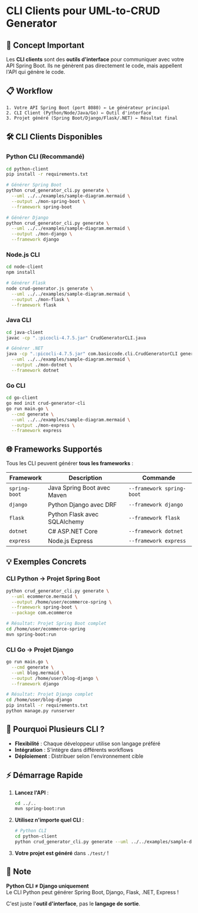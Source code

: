 # CLI Clients pour UML-to-CRUD Generator

## 🎯 Concept Important

Les **CLI clients** sont des **outils d'interface** pour communiquer avec votre API Spring Boot. Ils ne génèrent pas directement le code, mais appellent l'API qui génère le code.

## 📋 Workflow

```
1. Votre API Spring Boot (port 8080) ← Le générateur principal
2. CLI Client (Python/Node/Java/Go) ← Outil d'interface  
3. Projet généré (Spring Boot/Django/Flask/.NET) ← Résultat final
```

## 🛠️ CLI Clients Disponibles

### Python CLI (Recommandé)
```bash
cd python-client
pip install -r requirements.txt

# Générer Spring Boot
python crud_generator_cli.py generate \
  --uml ../../examples/sample-diagram.mermaid \
  --output ./mon-spring-boot \
  --framework spring-boot

# Générer Django  
python crud_generator_cli.py generate \
  --uml ../../examples/sample-diagram.mermaid \
  --output ./mon-django \
  --framework django
```

### Node.js CLI
```bash
cd node-client
npm install

# Générer Flask
node crud-generator.js generate \
  --uml ../../examples/sample-diagram.mermaid \
  --output ./mon-flask \
  --framework flask
```

### Java CLI
```bash
cd java-client
javac -cp ".:picocli-4.7.5.jar" CrudGeneratorCLI.java

# Générer .NET
java -cp ".:picocli-4.7.5.jar" com.basiccode.cli.CrudGeneratorCLI generate \
  --uml ../../examples/sample-diagram.mermaid \
  --output ./mon-dotnet \
  --framework dotnet
```

### Go CLI
```bash
cd go-client
go mod init crud-generator-cli
go run main.go \
  --cmd generate \
  --uml ../../examples/sample-diagram.mermaid \
  --output ./mon-express \
  --framework express
```

## 🌐 Frameworks Supportés

Tous les CLI peuvent générer **tous les frameworks** :

| Framework | Description | Commande |
|-----------|-------------|----------|
| `spring-boot` | Java Spring Boot avec Maven | `--framework spring-boot` |
| `django` | Python Django avec DRF | `--framework django` |
| `flask` | Python Flask avec SQLAlchemy | `--framework flask` |
| `dotnet` | C# ASP.NET Core | `--framework dotnet` |
| `express` | Node.js Express | `--framework express` |

## 💡 Exemples Concrets

### CLI Python → Projet Spring Boot
```bash
python crud_generator_cli.py generate \
  --uml ecommerce.mermaid \
  --output /home/user/ecommerce-spring \
  --framework spring-boot \
  --package com.ecommerce

# Résultat: Projet Spring Boot complet
cd /home/user/ecommerce-spring
mvn spring-boot:run
```

### CLI Go → Projet Django
```bash
go run main.go \
  --cmd generate \
  --uml blog.mermaid \
  --output /home/user/blog-django \
  --framework django

# Résultat: Projet Django complet  
cd /home/user/blog-django
pip install -r requirements.txt
python manage.py runserver
```

## 🔧 Pourquoi Plusieurs CLI ?

- **Flexibilité** : Chaque développeur utilise son langage préféré
- **Intégration** : S'intègre dans différents workflows
- **Déploiement** : Distribuer selon l'environnement cible

## ⚡ Démarrage Rapide

1. **Lancez l'API** :
   ```bash
   cd ../..
   mvn spring-boot:run
   ```

2. **Utilisez n'importe quel CLI** :
   ```bash
   # Python CLI
   cd python-client
   python crud_generator_cli.py generate --uml ../../examples/sample-diagram.mermaid --output ./test --framework spring-boot
   ```

3. **Votre projet est généré** dans `./test/` !

## 📝 Note

**Python CLI ≠ Django uniquement**  
Le CLI Python peut générer Spring Boot, Django, Flask, .NET, Express !

C'est juste l'**outil d'interface**, pas le **langage de sortie**.